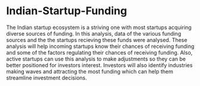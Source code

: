 # Indian-Startup-Funding
The Indian startup ecosystem is a striving one with most startups acquiring diverse sources of funding. In this analysis, data of the various funding sources and the the startups recieving these funds were analysed. These analysis will help incoming startups know their chances of receiving funding and some of the factors regulating their chances of receiving funding. Also, active startups can use this analysis to make adjustments so they can be better positioned for investors interest. Investors will also identify industries making waves and attracting the most funding which can help them streamline investment decisions.
